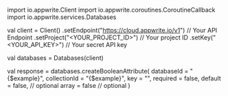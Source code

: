 import io.appwrite.Client
import io.appwrite.coroutines.CoroutineCallback
import io.appwrite.services.Databases

val client = Client()
    .setEndpoint("https://cloud.appwrite.io/v1") // Your API Endpoint
    .setProject("<YOUR_PROJECT_ID>") // Your project ID
    .setKey("<YOUR_API_KEY>") // Your secret API key

val databases = Databases(client)

val response = databases.createBooleanAttribute(
    databaseId = "{$example}",
    collectionId = "{$example}",
    key = "",
    required = false,
    default = false, // optional
    array = false // optional
)
